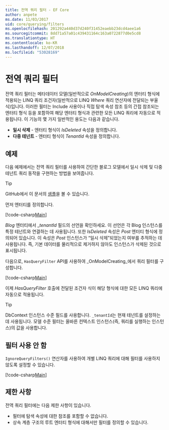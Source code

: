 ```yaml
---
title: 전역 쿼리 필터 - EF Core
author: anpete
ms.date: 11/03/2017
uid: core/querying/filters
ms.openlocfilehash: 201292a440d37d240f31452eaebb23dcd4aee1a6
ms.sourcegitcommit: 8dd71a57a01c439431164c163a0722877d0e5cd8
ms.translationtype: HT
ms.contentlocale: ko-KR
ms.lasthandoff: 12/07/2018
ms.locfileid: "53028169"
---
```

# <a name="global-query-filters"></a>전역 쿼리 필터

전역 쿼리 필터는 메타데이터 모델(일반적으로 *OnModelCreating*)의 엔터티 형식에 적용되는 LINQ 쿼리 조건자(일반적으로 LINQ *Where* 쿼리 연산자에 전달되는 부울 식)입니다. 이러한 필터는 Include 사용이나 직접 탐색 속성 참조 등의 간접 참조되는 엔터티 형식 등을 포함하여 해당 엔터티 형식과 관련한 모든 LINQ 쿼리에 자동으로 적용됩니다. 이 기능의 몇 가지 일반적인 용도는 다음과 같습니다.

* **일시 삭제** - 엔터티 형식이 *IsDeleted* 속성을 정의합니다.
* **다중 테넌트** - 엔터티 형식이 *TenantId* 속성을 정의합니다.

## <a name="example"></a>예제

다음 예제에서는 전역 쿼리 필터를 사용하여 간단한 블로그 모델에서 일시 삭제 및 다중 테넌트 쿼리 동작을 구현하는 방법을 보여줍니다.

> [!TIP]
> GitHub에서 이 문서의 [샘플](https://github.com/aspnet/EntityFramework.Docs/tree/master/samples/core/QueryFilters)을 볼 수 있습니다.

먼저 엔터티를 정의합니다.

[!code-csharp[Main](../../../samples/core/QueryFilters/Program.cs#Entities)]

_Blog_ 엔터티에서 __tenantId_ 필드의 선언을 확인하세요. 이 선언은 각 Blog 인스턴스를 특정 테넌트와 연결하는 데 사용됩니다. 또한 _IsDeleted_ 속성은 _Post_ 엔터티 형식에 정의되어 있습니다. 이 속성은 _Post_ 인스턴스가 “일시 삭제”되었는지 여부를 추적하는 데 사용됩니다. 즉, 기본 데이터를 물리적으로 제거하지 않아도 인스턴스가 삭제된 것으로 표시됩니다.

다음으로, ```HasQueryFilter``` API를 사용하여 _OnModelCreating_에서 쿼리 필터를 구성합니다.

[!code-csharp[Main](../../../samples/core/QueryFilters/Program.cs#Configuration)]

이제 _HasQueryFilter_ 호출에 전달된 조건자 식이 해당 형식에 대한 모든 LINQ 쿼리에 자동으로 적용됩니다.

> [!TIP]
> DbContext 인스턴스 수준 필드를 사용합니다. ```_tenantId```는 현재 테넌트를 설정하는 데 사용됩니다. 모델 수준 필터는 올바른 컨텍스트 인스턴스(즉, 쿼리를 실행하는 인스턴스)의 값을 사용합니다.

## <a name="disabling-filters"></a>필터 사용 안 함

```IgnoreQueryFilters()``` 연산자를 사용하여 개별 LINQ 쿼리에 대해 필터를 사용하지 않도록 설정할 수 있습니다.

[!code-csharp[Main](../../../samples/core/QueryFilters/Program.cs#IgnoreFilters)]

## <a name="limitations"></a>제한 사항

전역 쿼리 필터에는 다음 제한 사항이 있습니다.

* 필터에 탐색 속성에 대한 참조를 포함할 수 없습니다.
* 상속 계층 구조의 루트 엔터티 형식에 대해서만 필터를 정의할 수 있습니다.
